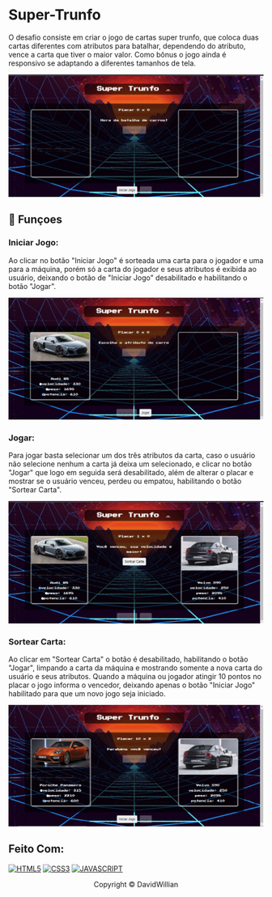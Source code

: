 # Super-Trunfo

O desafio consiste em criar o jogo de cartas super trunfo, que coloca duas cartas diferentes com atributos para batalhar, dependendo do atributo, vence a carta que tiver o maior valor. Como bônus o jogo ainda é responsivo se adaptando a diferentes tamanhos de tela.

<img src="imagens/tela.png" alt="exemplo imagem">

## 🔧 Funçoes 

### Iniciar Jogo:
Ao clicar no botão "Iniciar Jogo" é sorteada uma carta para o jogador e uma para a máquina, porém só a carta do jogador e seus atributos é exibida ao usuário, deixando o botão de "Iniciar Jogo" desabilitado e habilitando o botão "Jogar".

<img src="imagens/tela1.png" alt="exemplo imagem">

### Jogar:
Para jogar basta selecionar um dos três atributos da carta, caso o usuário não selecione nenhum a carta já deixa um selecionado, e clicar no botão "Jogar" que logo em seguida será desabilitado, além de alterar o placar e mostrar se o usuário venceu, perdeu ou empatou, habilitando o botão "Sortear Carta".

<img src="imagens/tela2.png" alt="exemplo imagem">

### Sortear Carta:
Ao clicar em "Sortear Carta" o botão é desabilitado, habilitando o botão "Jogar", limpando a carta da máquina e mostrando somente a nova carta do usuário e seus atributos. Quando a máquina ou jogador atingir 10 pontos no placar o jogo informa o vencedor, deixando apenas o botão "Iniciar Jogo" habilitado para que um novo jogo seja iniciado.

<img src="imagens/tela3.png" alt="exemplo imagem">

## Feito Com:
[![HTML5](https://img.shields.io/badge/HTML5-E34F26?style=for-the-badge&logo=html5&logoColor=white)](https://developer.mozilla.org/pt-BR/docs/Web/HTML)
[![CSS3](https://img.shields.io/badge/CSS3-1572B6?style=for-the-badge&logo=css3&logoColor=white)](https://developer.mozilla.org/pt-BR/docs/Web/CSS)
[![JAVASCRIPT](https://img.shields.io/badge/JavaScript-F7DF1E?style=for-the-badge&logo=javascript&logoColor=black)](https://developer.mozilla.org/pt-BR/docs/Web/JavaScript)

<p align="center">Copyright © DavidWillian</p>
